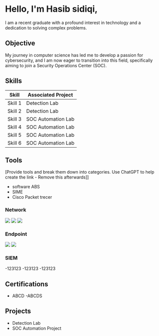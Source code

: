 # Hello, I'm Hasib sidiqi,


I am a recent graduate with a profound interest in technology and a dedication to solving complex problems.

## Objective

My journey in computer science has led me to develop a passion for cybersecurity, and I am now eager to transition into this field, specifically aiming to join a Security Operations Center (SOC).

## Skills

| Skill                                       | Associated Project         |
|---------------------------------------------|----------------------------|
| Skill 1                                     | <a hrref="[https://www.credly.com">Detection Lab</a>|
| Skill 2                                     | <a hrref="https://google.com">Detection Lab</a>|
| Skill 3                                     | SOC Automation Lab|
| Skill 4                                     | SOC Automation Lab|
| Skill 5                                     | SOC Automation Lab|
| Skill 6                                     | SOC Automation Lab|

## Tools
[Provide tools and break them down into categories. Use ChatGPT to help create the link - Remove this afterwards]]
- software ABS
- SIME
- Cisco Packet trecer

### Network
<div>
    <img src="https://www.credly.com/users/mohammad-hasib-sidiqi.b3a5d675"/>
    <img src="https://img.shields.io/badge/-Suricata-EF3B2D?&style=for-the-badge&logo=Suricata&logoColor=white" />
    <img src="https://img.shields.io/badge/-Zeek-777BB4?&style=for-the-badge&logo=Zeek&logoColor=white" />
</div>

### Endpoint
<div>
    <img src="https://img.shields.io/badge/-Microsoft_Defender_for_Endpoint-00A4EF?&style=for-the-badge&logo=Microsoft&logoColor=white" />
    <img src="https://img.shields.io/badge/-Velociraptor-4B275F?&style=for-the-badge&logo=Velociraptor&logoColor=white" />
</div>

### SIEM
-123123
-123123
-123123
</div>

## Certifications

- ABCD
-ABCDS

</div>

## Projects
- Detection Lab
- SOC Automation Project
